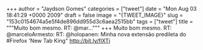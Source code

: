 
+++
author = "Jaydson Gomes"
categories = ["tweet"]
date = "Mon Aug 03 18:41:29 +0000 2009"
draft = false
image = "{TWEET_IMAGE}"
slug = "153c0154674a5e5f4de896dd955d3c6aea2515bb"
tags = ["tweet"]
title = """Muito bom mesmo. RT: @mar..."""
+++
Muito bom mesmo. RT: @marceloArmesto: RT: @holopanen: Minha nova extensão predileta do #Firefox 'New Tab King" http://bit.ly/flXTj
